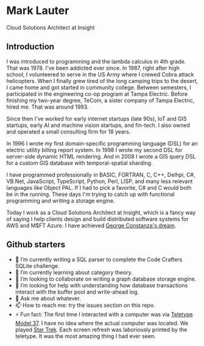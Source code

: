 # Mark Lauter
Cloud Solutions Architect at Insight

## Introduction
I was introduced to programming and the lambda calculus in 4th grade. That was 1978. I've been addicted ever since.
In 1987, right after high school, I volunteered to serve in the US Army where I crewed Cobra attack helicopters.
When I finally grew tired of the long camping trips to the desert, I came home and got started in community college. Between semesters, 
I participated in the engineering co-op program at Tampa Electric. Before finishing my two-year degree, TeCom, a 
sister company of Tampa Electric, hired me. That was around 1993.

Since then I've worked for early internet startups (late 90s), IoT and GIS startups, early AI and machine vision startups, and fin-tech. 
I also owned and operated a small consulting firm for 18 years.

In 1996 I wrote my first domain-specific programming language (DSL) for an electric utility billing report system. In 1998 I wrote my second DSL 
for server-side dynamic HTML rendering. And in 2008 I wrote a GIS query DSL for a custom GIS database with temporal-spatial sharding.

I have programmed professionally in BASIC, FORTRAN, C, C++, Delhpi, C#, VB.Net, JavaScript, TypeScript, Python, Perl, LISP, and many less relevant languages like Object PAL. 
If I had to pick a favorite, C# and C would both be in the running. These days I'm trying to catch up with functional programming and 
writing a storage engine.

Today I work as a Cloud Solutions Architect at Insight, which is a fancy way of saying I help clients design and build distributed 
software systems for AWS and M$FT Azure. I have achieved [George Constanza's dream](https://www.youtube.com/watch?v=ZI_hOP_K6MY).

## Github starters
- 🔭 I’m currently writing a SQL parser to complete the Code Crafters SQLite challenge.
- 🌱 I’m currently learning about category theory.
- 👯 I’m looking to collaborate on writing a graph database storage engine.
- 🤔 I’m looking for help with understanding how database transactions interact with the buffer pool and write-ahead log.
- 💬 Ask me about whatever.
- 📫 How to reach me: try the issues section on this repo.
- ⚡ Fun fact: The first time I interacted with a computer was via [Teletype Model 37](https://www.youtube.com/watch?v=MikoF6KZjm0). I have no idea where the actual computer was located. We played [Star Trek](https://makinggamesbyyear.itch.io/star-trek-1971). Each screen refresh was laboriously printed by the teletype. It was the most amazing thing I had ever seen.
  
